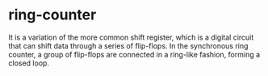# ring-counter
It is a variation of the more common shift register, which is a digital circuit that can shift data through a series of flip-flops. In the synchronous ring counter, a group of flip-flops are connected in a ring-like fashion, forming a closed loop.
